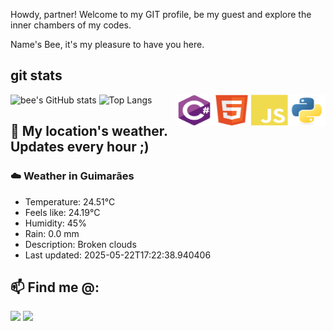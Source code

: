 Howdy, partner! 
Welcome to my GIT profile, be my guest and explore the inner chambers of my codes.

Name's Bee, it's my pleasure to have you here. 

## git stats 
<div align="center" height="50">
  <img align="right" src="https://raw.githubusercontent.com/devicons/devicon/master/icons/python/python-original.svg" height="50" width="60" />
  <img align="right" alt="bee-Js" height="50" width="60" src="https://raw.githubusercontent.com/devicons/devicon/master/icons/javascript/javascript-plain.svg">
  <img align="right" alt="bee-HTML" height="50" width="60" src="https://raw.githubusercontent.com/devicons/devicon/master/icons/html5/html5-original.svg">
  <img align="right" alt="bee-Csharp" height="50" width="60" src="https://raw.githubusercontent.com/devicons/devicon/master/icons/csharp/csharp-original.svg">
</div>

![bee's GitHub stats](https://github-readme-stats.vercel.app/api?username=ur-bee-loved&show_icons=true&theme=synthwave&hide_rank=true)
![Top Langs](https://github-readme-stats.vercel.app/api/top-langs/?username=ur-bee-loved&layout=compact)



## 📡 My location's weather. Updates every hour ;)
<!-- WEATHER-START -->
### ☁️ Weather in Guimarães

- Temperature: 24.51°C
- Feels like: 24.19°C
- Humidity: 45%
- Rain: 0.0 mm
- Description: Broken clouds
- Last updated: 2025-05-22T17:22:38.940406

<!-- WEATHER-END -->

## 📫 Find me @:

<a href = "mailto:bianca.ruschel.echart@gmail.com"><img src="https://img.shields.io/badge/-Gmail-%23333?style=for-the-badge&logo=gmail&logoColor=white" target="_blank"></a>
<a href="www.linkedin.com/in/bernardo-ruschel-echart-37362a2ab" target="_blank"><img src="https://img.shields.io/badge/-LinkedIn-%230077B5?style=for-the-badge&logo=linkedin&logoColor=white" target="_blank"></a>

